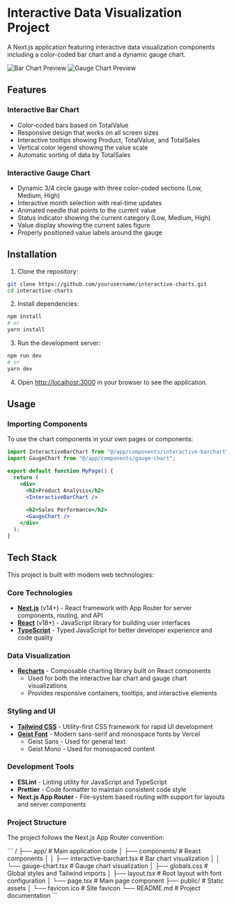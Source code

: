 
# Interactive Data Visualization Project

A Next.js application featuring interactive data visualization components including a color-coded bar chart and a dynamic gauge chart.

![Bar Chart Preview](https://hebbkx1anhila5yf.public.blob.vercel-storage.com/image-09dOw23ljR5rtRNQMJmILp4xdri82a.png)
![Gauge Chart Preview](https://hebbkx1anhila5yf.public.blob.vercel-storage.com/image-G9FXETbuxrHqfPTwndNDSc9VUi0SIx.png)

## Features

### Interactive Bar Chart
- Color-coded bars based on TotalValue
- Responsive design that works on all screen sizes
- Interactive tooltips showing Product, TotalValue, and TotalSales
- Vertical color legend showing the value scale
- Automatic sorting of data by TotalSales

### Interactive Gauge Chart
- Dynamic 3/4 circle gauge with three color-coded sections (Low, Medium, High)
- Interactive month selection with real-time updates
- Animated needle that points to the current value
- Status indicator showing the current category (Low, Medium, High)
- Value display showing the current sales figure
- Properly positioned value labels around the gauge

## Installation

1. Clone the repository:
```bash
git clone https://github.com/yourusername/interactive-charts.git
cd interactive-charts
```
2. Install dependencies:
```bash
npm install
# or
yarn install
```
3. Run the development server:
```bash
npm run dev
# or
yarn dev
```
4. Open [http://localhost:3000](http://localhost:3000) in your browser to see the application.
## Usage

### Importing Components

To use the chart components in your own pages or components:

```jsx
import InteractiveBarChart from "@/app/components/interactive-barchart";
import GaugeChart from "@/app/components/gauge-chart";

export default function MyPage() {
  return (
    <div>
      <h2>Product Analysis</h2>
      <InteractiveBarChart />
      
      <h2>Sales Performance</h2>
      <GaugeChart />
    </div>
  );
}
```
## Tech Stack

This project is built with modern web technologies:

### Core Technologies

- **[Next.js](https://nextjs.org/)** (v14+) - React framework with App Router for server components, routing, and API
- **[React](https://reactjs.org/)** (v18+) - JavaScript library for building user interfaces
- **[TypeScript](https://www.typescriptlang.org/)** - Typed JavaScript for better developer experience and code quality

### Data Visualization

- **[Recharts](https://recharts.org/)** - Composable charting library built on React components
  - Used for both the interactive bar chart and gauge chart visualizations
  - Provides responsive containers, tooltips, and interactive elements

### Styling and UI

- **[Tailwind CSS](https://tailwindcss.com/)** - Utility-first CSS framework for rapid UI development
- **[Geist Font](https://vercel.com/font)** - Modern sans-serif and monospace fonts by Vercel
  - Geist Sans - Used for general text
  - Geist Mono - Used for monospaced content

### Development Tools

- **ESLint** - Linting utility for JavaScript and TypeScript
- **Prettier** - Code formatter to maintain consistent code style
- **Next.js App Router** - File-system based routing with support for layouts and server components

### Project Structure

The project follows the Next.js App Router convention:

\`\`\`
/
├── app/                  # Main application code
│   ├── components/       # React components
│   │   ├── interactive-barchart.tsx  # Bar chart visualization
│   │   └── gauge-chart.tsx           # Gauge chart visualization
│   ├── globals.css       # Global styles and Tailwind imports
│   ├── layout.tsx        # Root layout with font configuration
│   └── page.tsx          # Main page component
├── public/               # Static assets
│   └── favicon.ico       # Site favicon
└── README.md             # Project documentation
\`\`\`